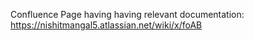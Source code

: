 Confluence Page having having relevant documentation: https://nishitmangal5.atlassian.net/wiki/x/foAB
